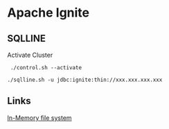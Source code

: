 # Apache Ignite


## SQLLINE

Activate Cluster


```
 ./control.sh --activate

```

```
./sqlline.sh -u jdbc:ignite:thin://xxx.xxx.xxx.xxx
```


## Links

[In-Memory file system](https://apacheignite-fs.readme.io/docs/in-memory-file-system)


